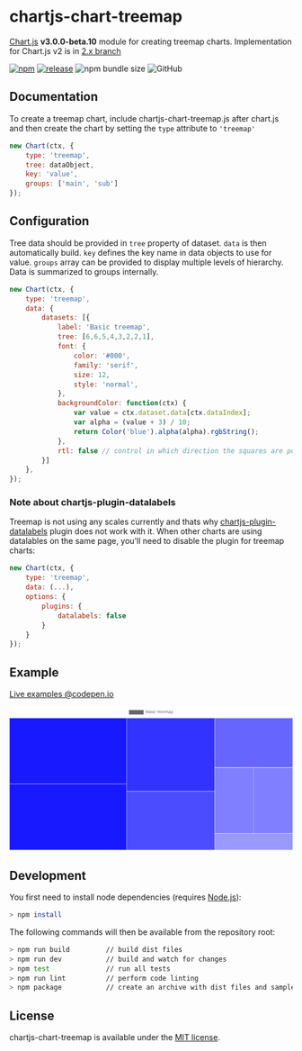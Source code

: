 # chartjs-chart-treemap

[Chart.js](https://www.chartjs.org/) **v3.0.0-beta.10** module for creating treemap charts. Implementation for Chart.js v2 is in [2.x branch](https://github.com/kurkle/chartjs-chart-treemap/tree/2.x)

[![npm](https://img.shields.io/npm/v/chartjs-chart-treemap.svg)](https://www.npmjs.com/package/chartjs-chart-matrix)
[![release](https://img.shields.io/github/release/kurkle/chartjs-chart-treemap.svg?style=flat-square)](https://github.com/kurkle/chartjs-chart-treemap/releases/latest)
![npm bundle size](https://img.shields.io/bundlephobia/min/chartjs-chart-treemap.svg)
![GitHub](https://img.shields.io/github/license/kurkle/chartjs-chart-treemap.svg)

## Documentation

To create a treemap chart, include chartjs-chart-treemap.js after chart.js and then create the chart by setting the `type` attribute to `'treemap'`

```js
new Chart(ctx, {
    type: 'treemap',
    tree: dataObject,
    key: 'value',
    groups: ['main', 'sub']
});
```

## Configuration

Tree data should be provided in `tree` property of dataset. `data` is then automatically build. `key` defines the key name in data objects to use for value. `groups` array can be provided to display multiple levels of hierarchy.
Data is summarized to groups internally.

```js
new Chart(ctx, {
    type: 'treemap',
    data: {
        datasets: [{
            label: 'Basic treemap',
            tree: [6,6,5,4,3,2,2,1],
            font: {
                color: '#000',
                family: 'serif',
                size: 12,
                style: 'normal',
            },
            backgroundColor: function(ctx) {
                var value = ctx.dataset.data[ctx.dataIndex];
                var alpha = (value + 3) / 10;
                return Color('blue').alpha(alpha).rgbString();
            },
            rtl: false // control in which direction the squares are positioned
        }]
    },
});
```

### Note about chartjs-plugin-datalabels

Treemap is not using any scales currently and thats why [chartjs-plugin-datalabels](https://chartjs-plugin-datalabels.netlify.app/) plugin does not work with it.
When other charts are using datalables on the same page, you'll need to disable the plugin for treemap charts:

```js
new Chart(ctx, {
    type: 'treemap',
    data: (...),
    options: {
        plugins: {
            datalabels: false
        }
    }
});
```

## Example

[Live examples @codepen.io](https://codepen.io/kurkle/full/oNjXJwe)

![TreeMap Example Image](treemap.png)

## Development

You first need to install node dependencies  (requires [Node.js](https://nodejs.org/)):

```bash
> npm install
```

The following commands will then be available from the repository root:

```bash
> npm run build         // build dist files
> npm run dev           // build and watch for changes
> npm test              // run all tests
> npm run lint          // perform code linting
> npm package           // create an archive with dist files and samples
```

## License

chartjs-chart-treemap is available under the [MIT license](https://opensource.org/licenses/MIT).
